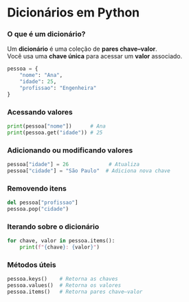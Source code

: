 # Dicionários em Python

### O que é um dicionário?

Um **dicionário** é uma coleção de **pares chave–valor**.  
Você usa uma **chave única** para acessar um **valor** associado.

```python
pessoa = {
    "nome": "Ana",
    "idade": 25,
    "profissao": "Engenheira"
}
```

### Acessando valores

```python
print(pessoa["nome"])      # Ana
print(pessoa.get("idade")) # 25
```

### Adicionando ou modificando valores

```python
pessoa["idade"] = 26             # Atualiza
pessoa["cidade"] = "São Paulo"  # Adiciona nova chave
```

### Removendo itens

```python
del pessoa["profissao"]
pessoa.pop("cidade")
```

### Iterando sobre o dicionário

```python
for chave, valor in pessoa.items():
    print(f"{chave}: {valor}")
```

### Métodos úteis

```python
pessoa.keys()    # Retorna as chaves
pessoa.values()  # Retorna os valores
pessoa.items()   # Retorna pares chave–valor
```
